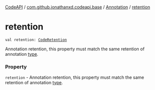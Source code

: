 [CodeAPI](../../index.md) / [com.github.jonathanxd.codeapi.base](../index.md) / [Annotation](index.md) / [retention](.)

# retention

`val retention: `[`CodeRetention`](../-code-retention/index.md)

Annotation retention, this property must match the same retention of annotation [type](type.md).

### Property

`retention` - Annotation retention, this property must match the same retention of annotation [type](type.md).